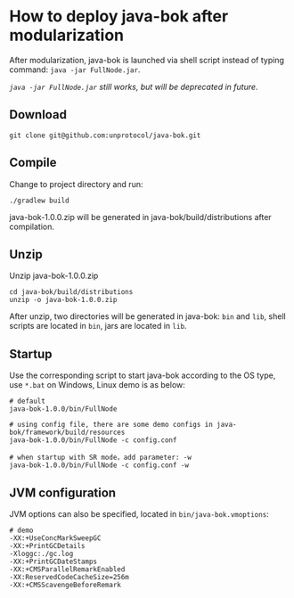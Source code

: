# How to deploy java-bok after modularization

After modularization, java-bok is launched via shell script instead of typing command: `java -jar FullNode.jar`.

*`java -jar FullNode.jar` still works, but will be deprecated in future*.

## Download

```
git clone git@github.com:unprotocol/java-bok.git
```

## Compile

Change to project directory and run:
```
./gradlew build
```
java-bok-1.0.0.zip will be generated in java-bok/build/distributions after compilation.

## Unzip

Unzip java-bok-1.0.0.zip
```
cd java-bok/build/distributions
unzip -o java-bok-1.0.0.zip
```
After unzip, two directories will be generated in java-bok: `bin` and `lib`, shell scripts are located in `bin`, jars are located in `lib`.

## Startup

Use the corresponding script to start java-bok according to the OS type, use `*.bat` on Windows, Linux demo is as below:
```
# default
java-bok-1.0.0/bin/FullNode

# using config file, there are some demo configs in java-bok/framework/build/resources
java-bok-1.0.0/bin/FullNode -c config.conf

# when startup with SR mode，add parameter: -w
java-bok-1.0.0/bin/FullNode -c config.conf -w
```

## JVM configuration

JVM options can also be specified, located in `bin/java-bok.vmoptions`:
```
# demo
-XX:+UseConcMarkSweepGC
-XX:+PrintGCDetails
-Xloggc:./gc.log
-XX:+PrintGCDateStamps
-XX:+CMSParallelRemarkEnabled
-XX:ReservedCodeCacheSize=256m
-XX:+CMSScavengeBeforeRemark
```